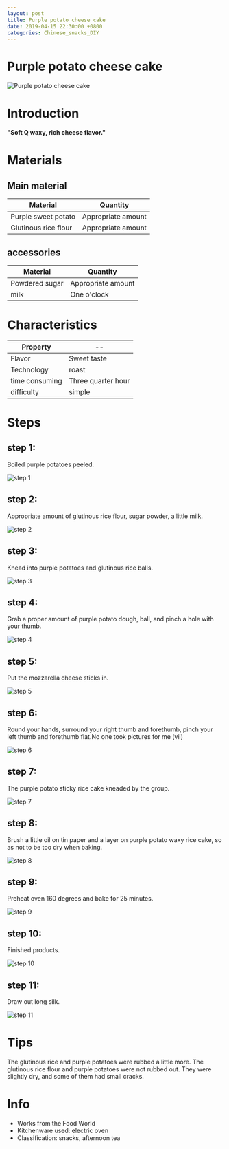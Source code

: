 ```yaml
---
layout: post
title: Purple potato cheese cake
date: 2019-04-15 22:30:00 +0800
categories: Chinese_snacks_DIY
---
```


# Purple potato cheese cake

![Purple potato cheese cake]({{site.baseurl}}/img/425369/425369.jpg)

# Introduction

**"Soft Q waxy, rich cheese flavor."**

# Materials


## Main material

Material|Quantity
--|--
Purple sweet potato|Appropriate amount
Glutinous rice flour|Appropriate amount

## accessories

Material|Quantity
--|--
Powdered sugar|Appropriate amount
milk|One o'clock

# Characteristics

Property|--
--|--
Flavor|Sweet taste
Technology|roast
time consuming|Three quarter hour
difficulty|simple

# Steps

## step 1:

Boiled purple potatoes peeled.

![step 1]({{site.baseurl}}/img/425369/1.jpg)

## step 2:

Appropriate amount of glutinous rice flour, sugar powder, a little milk.

![step 2]({{site.baseurl}}/img/425369/2.jpg)

## step 3:

Knead into purple potatoes and glutinous rice balls.

![step 3]({{site.baseurl}}/img/425369/3.jpg)

## step 4:

Grab a proper amount of purple potato dough, ball, and pinch a hole with your thumb.

![step 4]({{site.baseurl}}/img/425369/4.jpg)

## step 5:

Put the mozzarella cheese sticks in.

![step 5]({{site.baseurl}}/img/425369/5.jpg)

## step 6:

Round your hands, surround your right thumb and forethumb, pinch your left thumb and forethumb flat.No one took pictures for me (vii)

![step 6]({{site.baseurl}}/img/425369/6.jpg)

## step 7:

The purple potato sticky rice cake kneaded by the group.

![step 7]({{site.baseurl}}/img/425369/7.jpg)

## step 8:

Brush a little oil on tin paper and a layer on purple potato waxy rice cake, so as not to be too dry when baking.

![step 8]({{site.baseurl}}/img/425369/8.jpg)

## step 9:

Preheat oven 160 degrees and bake for 25 minutes.

![step 9]({{site.baseurl}}/img/425369/9.jpg)

## step 10:

Finished products.

![step 10]({{site.baseurl}}/img/425369/10.jpg)

## step 11:

Draw out long silk.

![step 11]({{site.baseurl}}/img/425369/11.jpg)

# Tips

The glutinous rice and purple potatoes were rubbed a little more. The glutinous rice flour and purple potatoes were not rubbed out. They were slightly dry, and some of them had small cracks.

# Info

- Works from the Food World
- Kitchenware used: electric oven
- Classification: snacks, afternoon tea